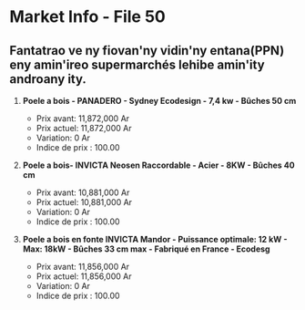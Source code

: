 # Market Info - File 50

## Fantatrao ve ny fiovan'ny vidin'ny entana(PPN) eny amin'ireo supermarchés lehibe amin'ity androany ity.

1. **Poele a bois - PANADERO - Sydney Ecodesign - 7,4 kw - Bûches 50 cm**
   - Prix avant: 11,872,000 Ar
   - Prix actuel: 11,872,000 Ar
   - Variation: 0 Ar
   - Indice de prix : 100.00

2. **Poele a bois- INVICTA Neosen Raccordable - Acier - 8KW - Bûches 40 cm**
   - Prix avant: 10,881,000 Ar
   - Prix actuel: 10,881,000 Ar
   - Variation: 0 Ar
   - Indice de prix : 100.00

3. **Poele a bois en fonte INVICTA Mandor - Puissance optimale: 12 kW - Max: 18kW - Bûches 33 cm max - Fabriqué en France - Ecodesg**
   - Prix avant: 11,856,000 Ar
   - Prix actuel: 11,856,000 Ar
   - Variation: 0 Ar
   - Indice de prix : 100.00

